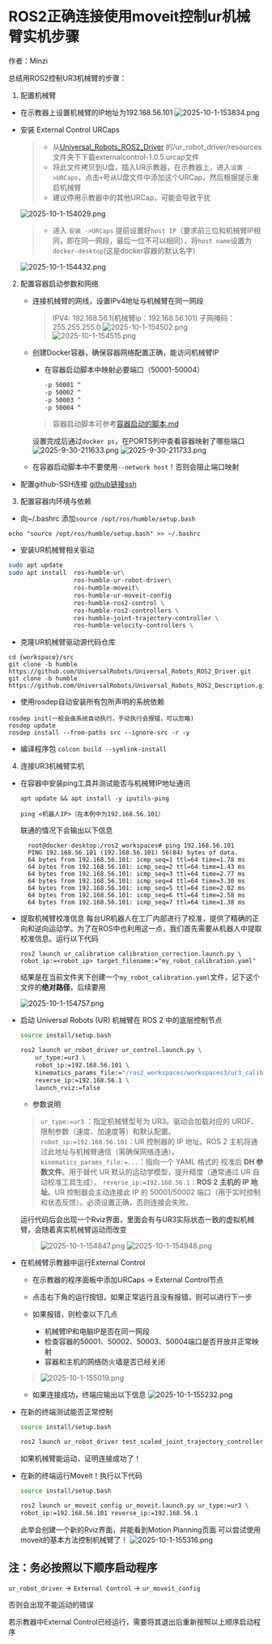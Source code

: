 # ROS2正确连接使用moveit控制ur机械臂实机步骤

作者：Minzi

总结用ROS2控制UR3机械臂的步骤：

1. 配置机械臂

  - 在示教器上设置机械臂的IP地址为192.168.56.101
  ![2025-10-1-153834.png](assets/总结1：ros2正确连接ur机械臂/2025-10-1-153834.png)
  - 安装 External Control URCaps
      
    > - 从[Universal_Robots_ROS2_Driver](https://github.com/UniversalRobots/Universal_Robots_ROS2_Driver.git) 的/ur_robot_driver/resources 文件夹下下载externalcontrol-1.0.5.urcap文件
    > - 将此文件拷贝到U盘，插入UR示教器，在示教器上，进入`设置 ->URCaps`，点击`+`号从U盘文件中添加这个URCap，然后根据提示重启机械臂 
    > - 建议停用示教器中的其他URCap，可能会导致干扰

    ![2025-10-1-154029.png](assets/总结1：ros2正确连接ur机械臂/2025-10-1-154029.png)

    > - 进入 `安装 ->URCaps` 提前设置好`host IP`（要求前三位和机械臂IP相同，即在同一网段，最后一位不可以相同），将`host name`设置为`docker-desktop`(这是docker容器的默认名字)

    ![2025-10-1-154432.png](assets/总结1：ros2正确连接ur机械臂/2025-10-1-154432.png)

2. 配置容器启动参数和网络
    - 连接机械臂的网线，设置IPv4地址与机械臂在同一网段

      > IPV4: 192.168.56.1(机械臂ip：192.168.56.101)
      > 子网掩码：255.255.255.0
    ![2025-10-1-154502.png](assets/总结1：ros2正确连接ur机械臂/2025-10-1-154502.png)
    ![2025-10-1-154515.png](assets/总结1：ros2正确连接ur机械臂/2025-10-1-154515.png)
    - 创建Docker容器，确保容器网络配置正确，能访问机械臂IP
      - 在容器启动脚本中映射必要端口（50001-50004）
        ```bash
        -p 50001 ^
        -p 50002 ^
        -p 50003 ^
        -p 50004 ^
        ```
      > 容器启动脚本可参考[容器启动的脚本.md](启动容器的脚本.md) 

        设置完成后通过`docker ps`，在PORTS列中查看容器映射了哪些端口 
        ![2025-9-30-211633.png](assets/学习记录/2025-9-30-211633.png) 
        ![2025-9-30-211733.png](assets/学习记录/2025-9-30-211733.png)

    - 在容器启动脚本中不要使用`--network host`！否则会阻止端口映射

  - 配置github-SSH连接 [github链接ssh](github链接ssh.md)

3. 配置容器内环境与依赖

  - 向~/.bashrc 添加`source /opt/ros/humble/setup.bash`
  ```
  echo "source /opt/ros/humble/setup.bash" >> ~/.bashrc
  ```
  - 安装UR机械臂相关驱动
  ```bash
  sudo apt update
  sudo apt install  ros-humble-ur\
                    ros-humble-ur-robot-driver\
                    ros-humble-moveit\
                    ros-humble-ur-moveit-config
                    ros-humble-ros2-control \ 
                    ros-humble-ros2-controllers \
                    ros-humble-joint-trajectory-controller \
                    ros-humble-velocity-controllers \
  ```
  - 克隆UR机械臂驱动源代码仓库

  ```
  cd {workspace}/src 
  git clone -b humble https://github.com/UniversalRobots/Universal_Robots_ROS2_Driver.git
  git clone -b humble https://github.com/UniversalRobots/Universal_Robots_ROS2_Description.git
  ```
  - 使用rosdep自动安装所有包所声明的系统依赖
  ```
  rosdep init(一般会由系统自动执行，手动执行会报错，可以忽略)
  rosdep update
  rosdep install --from-paths src --ignore-src -r -y
  ```
  - 编译程序包
  `colcon build --symlink-install`

4. 连接UR3机械臂实机

- 在容器中安装ping工具并测试能否与机械臂IP地址通讯
    ```
    apt update && apt install -y iputils-ping

    ping <机器人IP>（在本例中为192.168.56.101）
    ```
    联通的情况下会输出以下信息
    ```
      root@docker-desktop:/ros2_workspaces# ping 192.168.56.101
      PING 192.168.56.101 (192.168.56.101) 56(84) bytes of data.
      64 bytes from 192.168.56.101: icmp_seq=1 ttl=64 time=1.78 ms
      64 bytes from 192.168.56.101: icmp_seq=2 ttl=64 time=1.43 ms
      64 bytes from 192.168.56.101: icmp_seq=3 ttl=64 time=2.77 ms
      64 bytes from 192.168.56.101: icmp_seq=4 ttl=64 time=3.30 ms
      64 bytes from 192.168.56.101: icmp_seq=5 ttl=64 time=2.02 ms
      64 bytes from 192.168.56.101: icmp_seq=6 ttl=64 time=2.58 ms
      64 bytes from 192.168.56.101: icmp_seq=7 ttl=64 time=1.38 ms
    ```
- 提取机械臂校准信息
  每台UR机器人在工厂内部进行了校准，提供了精确的正向和逆向运动学。为了在ROS中也利用这一点，我们首先需要从机器人中提取校准信息。运行以下代码

  ```
  ros2 launch ur_calibration calibration_correction.launch.py \
  robot_ip:=<robot_ip> target_filename:="my_robot_calibration.yaml"
  ```
  结果是在当前文件夹下创建一个`my_robot_calibration.yaml`文件，记下这个文件的**绝对路径**，后续要用

  ![2025-10-1-154757.png](assets/总结1：ros2正确连接ur机械臂/2025-10-1-154757.png)

- 启动 Universal Robots (UR) 机械臂在 ROS 2 中的底层控制节点

  ```bash
  source install/setup.bash

  ros2 launch ur_robot_driver ur_control.launch.py \
      ur_type:=ur3 \
      robot_ip:=192.168.56.101 \
      kinematics_params_file:="/ros2_workspaces/workspaces3/ur3_calibration.yaml" \
      reverse_ip:=192.168.56.1 \
      launch_rviz:=false
  ```

  - 参数说明
  > `ur_type:=ur3` ：指定机械臂型号为 UR3。驱动会加载对应的 URDF、限制参数（速度、加速度等）和默认配置。
  > `robot_ip:=192.168.56.101`：UR 控制器的 IP 地址。ROS 2 主机将通过此地址与机械臂通信（需确保网络连通）。
  > `kinematics_params_file:=...`：指向一个 YAML 格式的 校准后 **DH 参数文件**。用于替代 UR 默认的运动学模型，提升精度（通常通过 UR 自动校准工具生成）。
  > `reverse_ip:=192.168.56.1`：**ROS 2 主机的 IP 地址**。UR 控制器会主动连接此 IP 的 50001/50002 端口（用于实时控制和状态反馈）。必须设置正确，否则连接会失败。

  运行代码后会出现一个Rviz界面，里面会有与UR3实际状态一致的虚拟机械臂，会随着真实机械臂运动而改变
  > ![2025-10-1-154847.png](assets/总结1：ros2正确连接ur机械臂/2025-10-1-154847.png)
  > ![2025-10-1-154948.png](assets/总结1：ros2正确连接ur机械臂/2025-10-1-154948.png)
  
- 在机械臂示教器中运行External Control
  - 在示教器的程序面板中添加URCaps -> External Control节点
  - 点击右下角的运行按钮，如果正常运行且没有报错，则可以进行下一步
  - 如果报错，则检查以下几点
      
      - 机械臂IP和电脑IP是否在同一网段
      - 检查容器的50001、50002、50003、50004端口是否开放并正常映射
      - 容器和主机的网络防火墙是否已经关闭  

  > ![2025-10-1-155019.png](assets/总结1：ros2正确连接ur机械臂/2025-10-1-155019.png)
  - 如果连接成功，终端应输出以下信息
  ![2025-10-1-155232.png](assets/总结1：ros2正确连接ur机械臂/2025-10-1-155232.png)

- 在新的终端测试能否正常控制

    ```bash
    source install/setup.bash

    ros2 launch ur_robot_driver test_scaled_joint_trajectory_controller.launch.py
    ```
    如果机械臂能运动，证明连接成功了！


- 在新的终端运行Moveit！执行以下代码
    ```bash
    source install/setup.bash

    ros2 launch ur_moveit_config ur_moveit.launch.py ur_type:=ur3 \
    robot_ip:=192.168.56.101 reverse_ip:=192.168.56.1 
    ```
  此举会创建一个新的Rviz界面，并能看到Motion Planning页面
  可以尝试使用moveit的基本方法控制机械臂了！
  ![2025-10-1-155316.png](assets/总结1：ros2正确连接ur机械臂/2025-10-1-155316.png)

## 注：务必按照以下顺序启动程序

`ur_robot_driver` -> `External Control` -> `ur_moveit_config`

否则会出现不能运动的错误

若示教器中External Control已经运行，需要将其退出后重新按照以上顺序启动程序